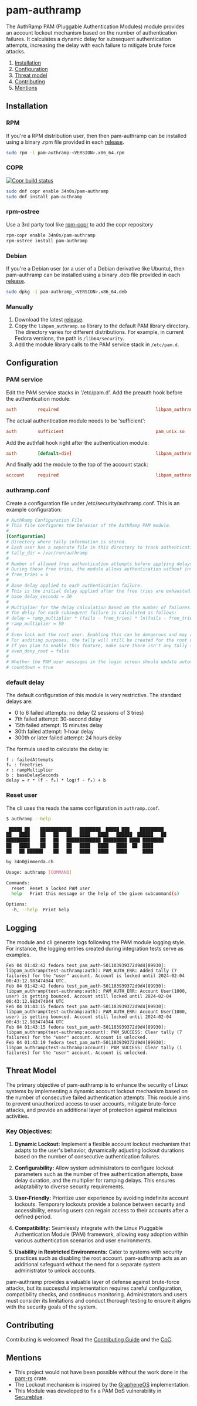# pam-authramp
The AuthRamp PAM (Pluggable Authentication Modules) module provides an account lockout mechanism based on the number of authentication failures. It calculates a dynamic delay for subsequent authentication attempts, increasing the delay with each failure to mitigate brute force attacks.

1. [Installation](#installation)
2. [Configuration](#configuration)
3. [Threat model](#threat-model)
4. [Contributing](#contributing)
5. [Mentions](#mentions)

## Installation
### RPM
If you're a RPM distribution user, then then pam-authramp can be installed using a binary .rpm file provided in each [release](https://github.com/34N0/pam-authramp/releases).
```bash
sudo rpm -i pam-authramp-<VERSION>.x86_64.rpm
```
### COPR
[![Copr build status](https://copr.fedorainfracloud.org/coprs/34n0s/pam-authramp/package/pam-authramp/status_image/last_build.png)](https://copr.fedorainfracloud.org/coprs/34n0s/pam-authramp/package/pam-authramp/)

```bash
sudo dnf copr enable 34n0s/pam-authramp
sudo dnf install pam-authramp
```

### rpm-ostree
Use a 3rd party tool like [rpm-copr](https://github.com/34N0/rpm-copr) to add the copr repository
```bash
rpm-copr enable 34n0s/pam-authramp
rpm-ostree install pam-authramp
```

### Debian
If you're a Debian user (or a user of a Debian derivative like Ubuntu), then pam-authramp can be installed using a binary .deb file provided in each [release](https://github.com/34N0/pam-authramp/releases).
```bash
sudo dpkg -i pam-authramp_<VERSION>.x86_64.deb
```

### Manually
1. Download the latest [release](https://github.com/34N0/pam-authramp/releases).
2. Copy the `libpam_authramp.so` library to the default PAM library directory. The directory varies for different distributions. For example, in current Fedora versions, the path is `/lib64/security`.
3. Add the module library calls to the PAM service stack in `/etc/pam.d`.

## Configuration
### PAM service
Edit the PAM service stacks in '/etc/pam.d'. Add the preauth hook before the authentication module:
```conf
auth        required                                     libpam_authramp.so preauth
```
The actual authentication module needs to be 'sufficient':
```conf
auth        sufficient                                   pam_unix.so
```
Add the authfail hook right after the authentication module:
```conf
auth        [default=die]                                libpam_authramp.so authfail
```
And finally add the module to the top of the account stack:
```conf
account     required                                     libpam_authramp.so
```
### authramp.conf
Create a configuration file under /etc/security/authramp.conf. This is an example configuration:
```toml
# AuthRamp Configuration File
# This file configures the behavior of the AuthRamp PAM module.
#
[Configuration]
# Directory where tally information is stored.
# Each user has a separate file in this directory to track authentication failures.
# tally_dir = /var/run/authramp
#
# Number of allowed free authentication attempts before applying delays.
# During these free tries, the module allows authentication without introducing delays.
# free_tries = 6
#
# Base delay applied to each authentication failure.
# This is the initial delay applied after the free tries are exhausted.
# base_delay_seconds = 30
#
# Multiplier for the delay calculation based on the number of failures.
# The delay for each subsequent failure is calculated as follows:
# delay = ramp_multiplier * (fails - free_tries) * ln(fails - free_tries) + base_delay_seconds
# ramp_multiplier = 50
#
# Even lock out the root user. Enabling this can be dangerous and may result in a total system lockout.
# For auditing purposes, the tally will still be created for the root user, even if this setting is disabled.
# If you plan to enable this feature, make sure there isn't any tally stored under <tally_dir>/root, or you risk immediate lockout.
# even_deny_root = false
#
# Whether the PAM user messages in the login screen should update automatically or not.
# countdown = true
```
### default delay
The default configuration of this module is very restrictive. The standard delays are:

- 0 to 6 failed attempts: no delay (2 sessions of 3 tries)
- 7th failed attempt: 30-second delay
- 15th failed attempt: 15 minutes delay
- 30th failed attempt: 1-hour delay
- 300th or later failed attempt: 24 hours delay

The formula used to calculate the delay is:
```
f : failedAttempts  
f₀ : freeTries  
r : rampMultiplier  
b : baseDelaySeconds  
delay = r * (f - f₀) * log(f - f₀) + b
```

### Reset user
The cli uses the reads the same configuration in `authramp.conf`. 
```bash
$ authramp --help

 █████ ██    ████████████   ████████  █████ ███    █████████  
██   ████    ██   ██   ██   ████   ████   ██████  ██████   ██ 
█████████    ██   ██   █████████████ █████████ ████ ████████  
██   ████    ██   ██   ██   ████   ████   ████  ██  ████      
██   ██ ██████    ██   ██   ████   ████   ████      ████

by 34n0@immerda.ch

Usage: authramp [COMMAND]

Commands:
  reset  Reset a locked PAM user
  help   Print this message or the help of the given subcommand(s)

Options:
  -h, --help  Print help
```

## Logging
The module and cli generate logs following the PAM module logging style. For instance, the logging entries created during integration tests serve as examples. 
```console
Feb 04 01:42:42 fedora test_pam_auth-501103939372d9d4[89930]: libpam_authramp(test-authramp:auth): PAM_AUTH_ERR: Added tally (7 failures) for the "user" account. Account is locked until 2024-02-04 00:43:12.983474044 UTC.
Feb 04 01:42:42 fedora test_pam_auth-501103939372d9d4[89930]: libpam_authramp(test-authramp:auth): PAM_AUTH_ERR: Account User(1000, user) is getting bounced. Account still locked until 2024-02-04 00:43:12.983474044 UTC
Feb 04 01:43:15 fedora test_pam_auth-501103939372d9d4[89930]: libpam_authramp(test-authramp:auth): PAM_AUTH_ERR: Account User(1000, user) is getting bounced. Account still locked until 2024-02-04 00:43:12.983474044 UTC
Feb 04 01:43:15 fedora test_pam_auth-501103939372d9d4[89930]: libpam_authramp(test-authramp:account): PAM_SUCCESS: Clear tally (7 failures) for the "user" account. Account is unlocked.
Feb 04 01:43:19 fedora test_pam_auth-501103939372d9d4[89930]: libpam_authramp(test-authramp:account): PAM_SUCCESS: Clear tally (1 failures) for the "user" account. Account is unlocked.
```

## Threat Model

The primary objective of pam-authramp is to enhance the security of Linux systems by implementing a dynamic account lockout mechanism based on the number of consecutive failed authentication attempts. This module aims to prevent unauthorized access to user accounts, mitigate brute-force attacks, and provide an additional layer of protection against malicious activities.

### Key Objectives:

1. **Dynamic Lockout:** Implement a flexible account lockout mechanism that adapts to the user's behavior, dynamically adjusting lockout durations based on the number of consecutive authentication failures.

2. **Configurability:** Allow system administrators to configure lockout parameters such as the number of free authentication attempts, base delay duration, and the multiplier for ramping delays. This ensures adaptability to diverse security requirements.

3. **User-Friendly:** Prioritize user experience by avoiding indefinite account lockouts. Temporary lockouts provide a balance between security and accessibility, ensuring users can regain access to their accounts after a defined period.

4. **Compatibility:** Seamlessly integrate with the Linux Pluggable Authentication Module (PAM) framework, allowing easy adoption within various authentication scenarios and user environments.

5. **Usability in Restricted Environments:** Cater to systems with security practices such as disabling the root account. pam-authramp acts as an additional safeguard without the need for a separate system administrator to unlock accounts.

pam-authramp provides a valuable layer of defense against brute-force attacks, but its successful implementation requires careful configuration, compatibility checks, and continuous monitoring. Administrators and users must consider its limitations and conduct thorough testing to ensure it aligns with the security goals of the system.

## Contributing
Contributing is welcomed! Read the [Contributing Guide](CONTRIBUTING.md) and the [CoC](CODE_OF_CONDUCT.md).

## Mentions
- This project would not have been possible without the work done in the [pam-rs](https://github.com/anowell/pam-rs) crate.
- The Lockout mechanism is inspired by the [GrapheneOS](https://grapheneos.org/faq#security-and-privacy) implementation.
- This Module was developed to fix a PAM DoS vulnerability in [Secureblue](https://github.com/secureblue/secureblue).

